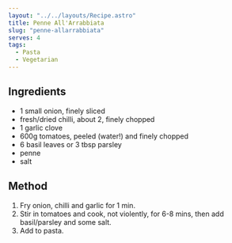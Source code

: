 ```yaml
---
layout: "../../layouts/Recipe.astro"
title: Penne All'Arrabbiata
slug: "penne-allarrabbiata"
serves: 4
tags:
  - Pasta
  - Vegetarian
---
```


## Ingredients

- 1 small onion, finely sliced
- fresh/dried chilli, about 2, finely chopped
- 1 garlic clove
- 600g  tomatoes, peeled (water!) and finely chopped
- 6 basil leaves or 3 tbsp parsley
- penne
- salt

## Method

1. Fry onion, chilli and garlic for 1 min. 
1. Stir in tomatoes and cook, not violently, for 6-8 mins, then add basil/parsley and some salt.
1. Add to pasta.  